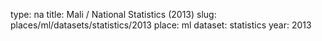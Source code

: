 type: na
title: Mali / National Statistics (2013)
slug: places/ml/datasets/statistics/2013
place: ml
dataset: statistics
year: 2013
